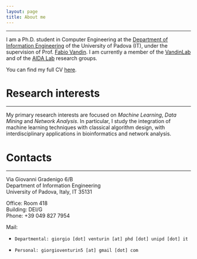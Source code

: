 ```yaml
---
layout: page
title: About me
---
```


---

I am a Ph.D. student in Computer Engineering at the [Department of Information Engineering](https://www.dei.unipd.it) of the University of Padova (IT), under the supervision of Prof. [Fabio Vandin](https://www.dei.unipd.it/~vandinfa/PI.html). I am currently a member of the [VandinLab](https://www.dei.unipd.it/~vandinfa/index.html) and of the [AIDA Lab](https://aidalabdei.github.io/) research groups.

You can find my full CV [here](res/docs/CV.pdf).


# **Research interests**
---
My primary research interests are focused on *Machine Learning*, *Data Mining* and *Network Analysis*.
In particular, I study the integration of machine learning techniques with classical algorithm design, with interdisciplinary applications in bioinformatics and network analysis.

# **Contacts**
---
Via Giovanni Gradenigo 6/B  
Department of Information Engineering  
University of Padova, Italy, IT 35131  

Office: Room 418  
Building: DEI/G  
Phone: +39 049 827 7954  

Mail:
*     Departmental: giorgio [dot] venturin [at] phd [dot] unipd [dot] it
*     Personal: giorgioventurin5 [at] gmail [dot] com